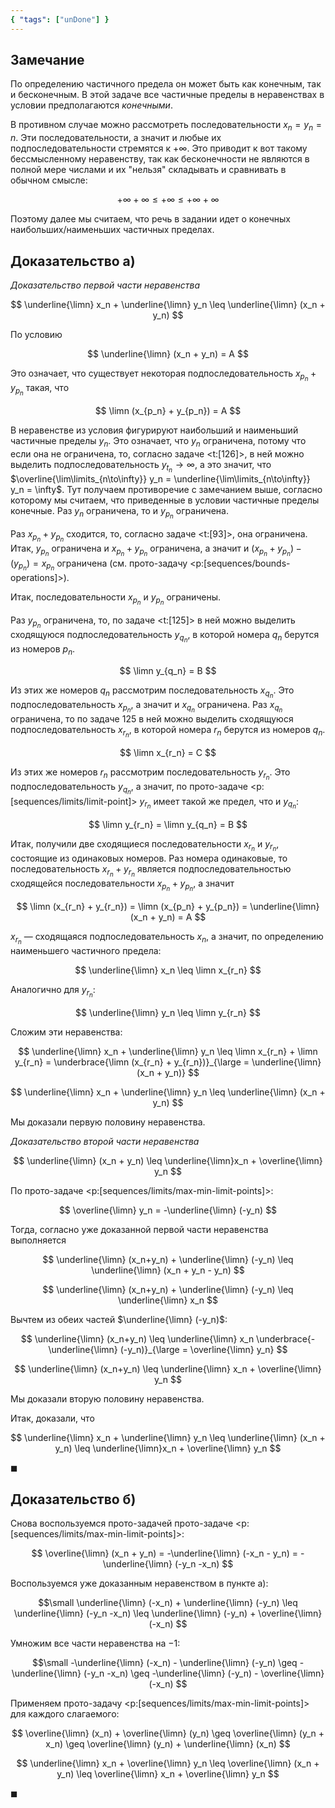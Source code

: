 ```yaml
---
{ "tags": ["unDone"] }
---
```


## Замечание

По определению частичного предела он может быть как конечным, так и бесконечным.
В этой задаче все частичные пределы в неравенствах в условии предполагаются *конечными*.

В противном случае можно рассмотреть последовательности $x_n = y_n = n$. Эти последовательности, а значит и любые их подпоследовательности стремятся к $+\infty$.
Это приводит к вот такому бессмысленному неравенству, так как бесконечности не являются в полной мере числами и их "нельзя" складывать и сравнивать в обычном смысле:

$$ +\infty +\infty \leq +\infty \leq +\infty +\infty $$

Поэтому далее мы считаем, что речь в задании идет о конечных наибольших/наименьших частичных пределах.

## Доказательство а)

*Доказательство первой части неравенства*

$$ \underline{\limn} x_n + \underline{\limn} y_n \leq \underline{\limn} (x_n + y_n) $$

По условию

$$ \underline{\limn} (x_n + y_n) = A $$

Это означает, что существует некоторая подпоследовательность $x_{p_n} + y_{p_n}$ такая, что

$$ \limn (x_{p_n} + y_{p_n}) = A $$

В неравенстве из условия фигурируют наибольший и наименьший частичные пределы $y_n$. Это означает, что $y_n$ ограничена, потому что если она не ограничена, то, согласно задаче <t:[126]>, в ней можно выделить
подпоследовательность $y_{t_n}\to\infty$, а это значит, что $\overline{\lim\limits_{n\to\infty}} y_n = \underline{\lim\limits_{n\to\infty}} y_n = \infty$. Тут получаем противоречие с замечанием выше, согласно которому мы считаем, что приведенные в условии
частичные пределы конечные. Раз $y_n$ ограничена, то и $y_{p_n}$ ограничена.

Раз $x_{p_n} + y_{p_n}$ сходится, то, согласно задаче <t:[93]>, она ограничена. Итак, $y_{p_n}$ ограничена и $x_{p_n} + y_{p_n}$ ограничена, а значит и $(x_{p_n} + y_{p_n}) - (y_{p_n}) = x_{p_n}$ ограничена (см. прото-задачу <p:[sequences/bounds-operations]>).

Итак, последовательности $x_{p_n}$ и $y_{p_n}$ ограничены.

Раз $y_{p_n}$ ограничена, то, по задаче <t:[125]> в ней можно выделить сходящуюся подпоследовательность $y_{q_n}$, в которой номера $q_n$ берутся из номеров $p_n$.

$$ \limn y_{q_n} = B $$

Из этих же номеров $q_n$ рассмотрим последовательность $x_{q_n}$. Это подпоследовательность $x_{p_n}$, а значит и $x_{q_n}$ ограничена. Раз $x_{q_n}$ ограничена, то по задаче 125 в ней можно выделить сходящуюся
подпоследовательность $x_{r_n}$, в которой номера $r_n$ берутся из номеров $q_n$.

$$ \limn x_{r_n} = C $$

Из этих же номеров $r_n$ рассмотрим последовательность $y_{r_n}$. Это подпоследовательность $y_{q_n}$, а значит, по прото-задаче <p:[sequences/limits/limit-point]> $y_{r_n}$ имеет такой же предел, что и $y_{q_n}$:

$$ \limn y_{r_n} = \limn y_{q_n} = B $$

Итак, получили две сходящиеся последовательности $x_{r_n}$ и $y_{r_n}$, состоящие из одинаковых номеров. Раз номера одинаковые, то последовательность $x_{r_n} + y_{r_n}$ является подпоследовательностью сходящейся
последовательности $x_{p_n} + y_{p_n}$, а значит

$$ \limn (x_{r_n} + y_{r_n}) = \limn (x_{p_n} + y_{p_n}) = \underline{\limn} (x_n + y_n) = A $$

$x_{r_n}$ — сходящаяся подпоследовательность $x_n$, а значит, по определению наименьшего частичного предела:

$$ \underline{\limn} x_n \leq \limn x_{r_n} $$

Аналогично для $y_{r_n}$:

$$ \underline{\limn} y_n \leq \limn y_{r_n} $$

Сложим эти неравенства:

$$ \underline{\limn} x_n + \underline{\limn} y_n \leq \limn x_{r_n} + \limn y_{r_n} = \underbrace{\limn (x_{r_n} + y_{r_n})}_{\large = \underline{\limn} (x_n + y_n)} $$

$$ \underline{\limn} x_n + \underline{\limn} y_n \leq \underline{\limn} (x_n + y_n) $$

Мы доказали первую половину неравенства.

*Доказательство второй части неравенства*

$$ \underline{\limn} (x_n + y_n) \leq \underline{\limn}x_n + \overline{\limn} y_n $$

По прото-задаче <p:[sequences/limits/max-min-limit-points]>:

$$ \overline{\limn} y_n = -\underline{\limn} (-y_n) $$

Тогда, согласно уже доказанной первой части неравенства выполняется

$$ \underline{\limn} (x_n+y_n) + \underline{\limn} (-y_n) \leq \underline{\limn} (x_n + y_n - y_n) $$

$$ \underline{\limn} (x_n+y_n) + \underline{\limn} (-y_n) \leq \underline{\limn} x_n $$

Вычтем из обеих частей $\underline{\limn} (-y_n)$:

$$ \underline{\limn} (x_n+y_n) \leq \underline{\limn} x_n \underbrace{- \underline{\limn} (-y_n)}_{\large = \overline{\limn} y_n} $$

$$ \underline{\limn} (x_n+y_n) \leq \underline{\limn} x_n + \overline{\limn} y_n $$

Мы доказали вторую половину неравенства.

Итак, доказали, что

$$ \underline{\limn} x_n + \underline{\limn} y_n \leq \underline{\limn} (x_n + y_n) \leq \underline{\limn}x_n + \overline{\limn} y_n $$

$\blacksquare$

## Доказательство б)

Снова воспользуемся прото-задачей прото-задаче <p:[sequences/limits/max-min-limit-points]>:

$$ \overline{\limn} (x_n + y_n) = -\underline{\limn} (-x_n - y_n) = -\underline{\limn} (-y_n -x_n) $$

Воспользуемся уже доказанным неравенством в пункте а):

$$\small \underline{\limn} (-x_n) + \underline{\limn} (-y_n) \leq \underline{\limn} (-y_n -x_n) \leq \underline{\limn} (-y_n) + \overline{\limn} (-x_n) $$

Умножим все части неравенства на $-1$:

$$\small -\underline{\limn} (-x_n) - \underline{\limn} (-y_n) \geq -\underline{\limn} (-y_n -x_n) \geq -\underline{\limn} (-y_n) - \overline{\limn} (-x_n) $$

Применяем прото-задачу <p:[sequences/limits/max-min-limit-points]> для каждого слагаемого:

$$ \overline{\limn} (x_n) + \overline{\limn} (y_n) \geq \overline{\limn} (y_n + x_n) \geq \overline{\limn} (y_n) + \underline{\limn} (x_n) $$

$$ \underline{\limn} x_n + \overline{\limn} y_n \leq \overline{\limn} (x_n + y_n) \leq \overline{\limn} x_n + \overline{\limn} y_n $$

$\blacksquare$
